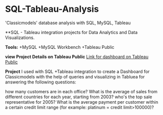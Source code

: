 # SQL-Tableau-Analysis
'Classicmodels' database analysis with SQL, MySQL, Tableau

**SQL - Tableau integration projects for Data Analytics and Data Visualizations.

**Tools:**
+MySQL
+MySQL Workbench
+Tableau Public

[](dashboard1.png)

**view Project Details on Tableau Public**
[Link for dashboard on Tableau Public](https://public.tableau.com/views/SQL_16020808667740/Dashboard1?:language=en&:display_count=y&publish=yes&:origin=viz_share_link)

**Project**
I used with SQL +Tableau integration to create a Dashboard for Classicmodels with the help of queries and visualizing in Tabluea
for answering the following questions:

how many customers are in each office?
What is the average of  sales from different countries for each year, starting from 2003?
who's the top sale representative for 2005? 
What is the average payment per customer within a certain credit limit range (for example: platinum = credit limit>100000)?
